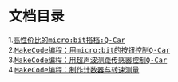 # 文档目录
1.<kbd>[高性价比的micro:bit搭档:Q-Car](https://github.com/Wind-stormger/Q-car_docs/blob/main/DOCS/The%20most%20cost-effective%20microbit%20partner%2C%20Q-car.md)</kbd>  
2.<kbd>[MakeCode编程：用micro:bit的按钮控制Q-Car](https://github.com/Wind-stormger/Q-car_docs/blob/main/DOCS/MakeCode%20programming%2C%20controlling%20Qcar%20with%20microbit%20button.md)</kbd>  
3.<kbd>[MakeCode编程：用超声波测距传感器控制Q-Car](https://github.com/Wind-stormger/Q-car_docs/blob/main/DOCS/MakeCode%20programming%2C%20controlling%20Qcar%20with%20ultrasonic.md)</kbd>  
4.<kbd>[MakeCode编程：制作计数器与转速测量](https://github.com/Wind-stormger/Q-car_docs/blob/main/DOCS/MakeCode%20programming%2Cmaking%20counter%20and%20RPM%20measurement.md)</kbd>  
